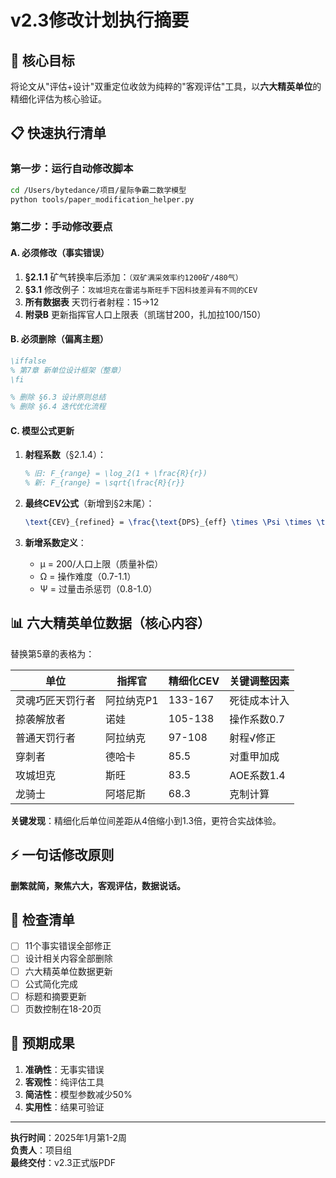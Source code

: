 # v2.3修改计划执行摘要

## 🎯 核心目标

将论文从"评估+设计"双重定位收敛为纯粹的"客观评估"工具，以**六大精英单位**的精细化评估为核心验证。

## 📋 快速执行清单

### 第一步：运行自动修改脚本
```bash
cd /Users/bytedance/项目/星际争霸二数学模型
python tools/paper_modification_helper.py
```

### 第二步：手动修改要点

#### A. 必须修改（事实错误）
1. **§2.1.1** 矿气转换率后添加：`（双矿满采效率约1200矿/480气）`
2. **§3.1** 修改例子：`攻城坦克在雷诺与斯旺手下因科技差异有不同的CEV`
3. **所有数据表** 天罚行者射程：15→12
4. **附录B** 更新指挥官人口上限表（凯瑞甘200，扎加拉100/150）

#### B. 必须删除（偏离主题）
```latex
\iffalse
% 第7章 新单位设计框架（整章）
\fi

% 删除 §6.3 设计原则总结
% 删除 §6.4 迭代优化流程
```

#### C. 模型公式更新

1. **射程系数**（§2.1.4）：
   ```latex
   % 旧: F_{range} = \log_2(1 + \frac{R}{r})
   % 新: F_{range} = \sqrt{\frac{R}{r}}
   ```

2. **最终CEV公式**（新增到§2末尾）：
   ```latex
   \text{CEV}_{refined} = \frac{\text{DPS}_{eff} \times \Psi \times \text{EHP} \times \Omega \times F_{range}}{C_{eff}} \times \mu
   ```

3. **新增系数定义**：
   - μ = 200/人口上限（质量补偿）
   - Ω = 操作难度（0.7-1.1）
   - Ψ = 过量击杀惩罚（0.8-1.0）

## 📊 六大精英单位数据（核心内容）

替换第5章的表格为：

| 单位 | 指挥官 | 精细化CEV | 关键调整因素 |
|------|--------|-----------|-------------|
| 灵魂巧匠天罚行者 | 阿拉纳克P1 | 133-167 | 死徒成本计入 |
| 掠袭解放者 | 诺娃 | 105-138 | 操作系数0.7 |
| 普通天罚行者 | 阿拉纳克 | 97-108 | 射程√修正 |
| 穿刺者 | 德哈卡 | 85.5 | 对重甲加成 |
| 攻城坦克 | 斯旺 | 83.5 | AOE系数1.4 |
| 龙骑士 | 阿塔尼斯 | 68.3 | 克制计算 |

**关键发现**：精细化后单位间差距从4倍缩小到1.3倍，更符合实战体验。

## ⚡ 一句话修改原则

**删繁就简，聚焦六大，客观评估，数据说话。**

## 📝 检查清单

- [ ] 11个事实错误全部修正
- [ ] 设计相关内容全部删除  
- [ ] 六大精英单位数据更新
- [ ] 公式简化完成
- [ ] 标题和摘要更新
- [ ] 页数控制在18-20页

## 🚀 预期成果

1. **准确性**：无事实错误
2. **客观性**：纯评估工具
3. **简洁性**：模型参数减少50%
4. **实用性**：结果可验证

---

**执行时间**：2025年1月第1-2周  
**负责人**：项目组  
**最终交付**：v2.3正式版PDF